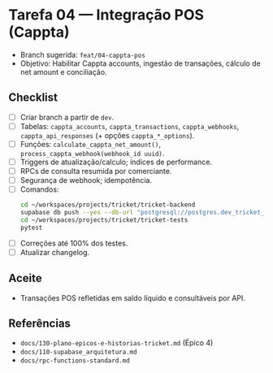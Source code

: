 # Tarefa 04 — Integração POS (Cappta)

- Branch sugerida: `feat/04-cappta-pos`
- Objetivo: Habilitar Cappta accounts, ingestão de transações, cálculo de net amount e conciliação.

## Checklist
- [ ] Criar branch a partir de `dev`.
- [ ] Tabelas: `cappta_accounts`, `cappta_transactions`, `cappta_webhooks`, `cappta_api_responses` (+ opções `cappta_*_options`).
- [ ] Funções: `calculate_cappta_net_amount()`, `process_cappta_webhook(webhook_id uuid)`.
- [ ] Triggers de atualização/calculo; índices de performance.
- [ ] RPCs de consulta resumida por comerciante.
- [ ] Segurança de webhook; idempotência.
- [ ] Comandos:
  ```bash
  cd ~/workspaces/projects/tricket/tricket-backend
  supabase db push --yes --db-url "postgresql://postgres.dev_tricket_tenant:yMepPcxVCBDa3NB1yx0Q8Fxh5DpweaYvXVP7W5AH@localhost:5408/postgres"
  cd ~/workspaces/projects/tricket/tricket-tests
  pytest
  ```
- [ ] Correções até 100% dos testes.
- [ ] Atualizar changelog.

## Aceite
- Transações POS refletidas em saldo líquido e consultáveis por API.

## Referências
- `docs/130-plano-epicos-e-historias-tricket.md` (Épico 4)
- `docs/110-supabase_arquitetura.md`
- `docs/rpc-functions-standard.md`
